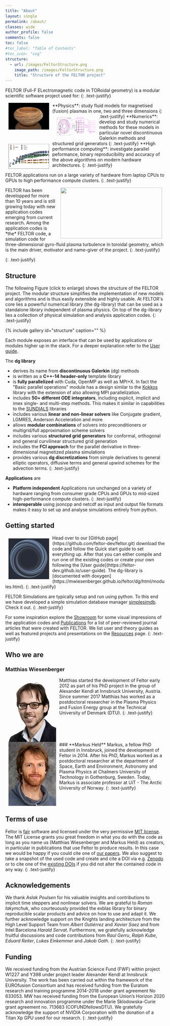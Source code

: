 ```yaml
---
title: "About"
layout: single
permalink: /about/
classes: wide
author_profile: false
comments: false
toc: false
#toc_label: "Table of Contents"
#toc_icon: "cog"
structure:
  - url: /images/FeltorStructure.png
    image_path: /images/FeltorStructure.png
    title: "Structure of the FELTOR project"
---
```



FELTOR (Full-F ELectromagnetic code in TORoidal geometry) is a modular scientific software project used for:
{: .text-justify}

 <img src="/images/raytracing_mag.jpg" width="128" align="left" hspace = 10 />
  **Physics**: study fluid models for magnetised (fusion) plasmas in one, two and three dimensions
{: .text-justify}

 <img src="/images/elliptic.png" width="128" align="left" hspace = 10 vspace=10/>
 **Numerics**: develop and study numerical methods for these models in particular novel discontinuous Galerkin methods and structured grid generators
{: .text-justify}

 <img src="/images/performance.png" width="128" align="left" hspace = 10 vspace=10 />
 **High performance computing**: investigate parallel peformance, binary reproducibility and accuracy of the above algorithms on modern hardware architectures.
{: .text-justify}

FELTOR applications run on a large variety of hardware from laptop CPUs to GPUs to high performance compute clusters.
{: .text-justify}


<img src="/videos/electrons.gif" width="320" height="160" align="right" hspace = 10 />
FELTOR has been developped for more than 10 years and is still growing today with new application codes emerging from current research.
Among the application codes is *the* FELTOR code, a simulation code for three-dimensional gyro-fluid plasma turbulence in toroidal geometry, which is the main driver, motivator and name-giver of the project.
{: .text-justify}



{: .text-justify}

## Structure
The following Figure (click to enlarge) shows the structure of the FELTOR project.
The modular structure simplifies the implementation of new models and algorithms and is thus easily extensible and highly usable.
At FELTOR's core lies a powerful numerical library (the dg-library) that can be used as a standalone library independent of plasma physics.
On top of the dg-library lies a collection of physical simulation and analysis application codes.
{: .text-justify}

{% include gallery id="structure" caption="" %}

Each module exposes an interface that can be used by applications or modules higher up in the stack.
For a deeper explanation refer to the [User guide](https://feltor-dev.github.io/user-guide).

The **dg library**
 - derives its name from **discontinuous Galerkin** (dg) methods
 - is written as a **C++-14 header-only** template library
 - is **fully parallelized** with Cuda, OpenMP as well as MPI+X. In fact
 the "Basic parallel operations" module has a design
   similar to the [Kokkos](https://github.com/kokkos/kokkos) library with the extension of also allowing MPI parallelization.
 - includes **50+ different ODE integrators**, including explicit, implicit and imex single- and multi-step methods.
  This makes it similar in capabilities to the [SUNDIALS](https://sundials.readthedocs.io/en/latest/) libraries
 - includes various **linear and non-linear solvers** like Conjugate gradient, LGMRES, Anderson Acceleration and more
 - allows **modular combinations** of solvers into preconditioners or multigrid/full approximation scheme solvers
 - includes various **structured grid generators** for conformal, orthogonal and general curvilinear structured grid generation
 - includes the **FCI approach**
 for the parallel derivative in three-dimensional magnetized plasma simulations
 - provides various **dg discretizations** from simple derivatives to general elliptic operators, diffusive terms and general upwind schemes for the advection terms.
 {: .text-justify}

**Applications** are
 - **Platform independent** Applications run unchanged on a
variety of hardware ranging from consumer grade CPUs and GPUs
to mid-sized high-performance compute clusters.
{: .text-justify}
 - **interoperable** using jsoncpp and netcdf as input and output file formats
 makes it easy to set up and analyse simulations entirely from python.


## Getting started
 <img src="/images/logo_small.jpg" width="128" align="left" hspace = 10 vspace=10 />
Head over to our [GitHub page](https://github.com/feltor-dev/feltor.git)
download the code and follow the Quick start guide to set everything up.
After that you can either compile and run one of the existing codes or create
your own following the [User guide](https://feltor-dev.github.io/user-guide).
The dg-library is [documented with doxygen](https://mwiesenberger.github.io/feltor/dg/html/modules.html).
{: .text-justify}

FELTOR Simulations are typically setup and run using python. To this end we have
developed a simple simulation database manager
 [simplesimdb](https://github.com/mwiesenberger/simplesimdb). Check it out.
{: .text-justify}

For some inspiration explore the [Showroom](/showroom/) for some visual impressions of the application codes
and [Publications](/publications/) for a list of peer-reviewed journal articles
that were created with FELTOR. We list user and theory guides as well as
featured projects and presentations on the [Resources](/resources/) page.
{: .text-justify}

## Who we are

### **Matthias Wiesenberger**
<img src="/images/matthias.jpg" alt="Matthias Wiesenberger" width="150" align="left" hspace="10" />
Matthias started the development of Feltor early 2012
as part of his PhD project in the group of Alexander Kendl at
Innsbruck University, Austria.
Since summer 2017 Matthias has worked as a postdoctoral researcher in the Plasma Physics and
Fusion Energy group at the Technical University of Denmark (DTU).
{: .text-justify}
<br clear="all" />
### **Markus Held**
<img src="/images/markus.jpg" alt="Markus Held" width="150" align="left" hspace="10"/>
Markus, a fellow PhD student in Innsbruck, joined
the development of Feltor in 2014. After his PhD, Markus worked as a postdoctoral researcher at the
department of Space, Earth and Environment, Astronomy and Plasma Physics at
Chalmers University of Technology in Gothenburg, Sweden.
Today, Markus is associate professor at UiT - The Arctic University of Norway.
{: .text-justify}
<br clear="all" />

## Terms of use
Feltor is [fair](https://www.force11.org/fairprinciples) software and
licensed under the very permissive [MIT license](https://en.wikipedia.org/wiki/MIT_License). The MIT
License grants you great freedom in what you do with the code as long as
you name us (Matthias Wiesenberger and Markus Held) as creators, in
particular in publications that use Feltor to produce results. In this
case we would be happy if you could
cite one of [our papers](publications.md).
We also suggest to take a snapshot of the used code and create and cite
a DOI via e.g. [Zenodo](http://www.zenodo.org) or to cite one of the
[existing DOIs](https://doi.org/10.5281/zenodo.596442)
 if you did not alter the contained code in any way.
{: .text-justify}

## Acknowledgements
We thank *Aslak Poulsen* for his valuable insights and contributions to implicit time steppers and nonlinear solvers.
We are grateful to
*Roman Iakymchuk*,
who courteuously provided the exblas library for binary reproducible scalar products and advice
on how to use and adapt it.
We further acknowledge support on the Knights landing architecture from
the High Level Support Team from
*Albert Gutiérrez* and
*Xavier Saez*
and from Intel Barcelona
*Harald Servat*.
Furthermore, we gratefully acknowledge fruitful discussions and code contributions from
*Raul Gerru*,
*Ralph Kube*,
*Eduard Reiter*,
*Lukas Einkemmer* and
*Jakob Gath*.
{: .text-justify}


## Funding

We received funding from the Austrian Science Fund (FWF) within
project W1227 and Y398 under project leader Alexander Kendl at
Innsbruck University.  The work has been carried out within
the framework of the EUROfusion Consortium and has received funding
from the Euratom research and training programme 2014-2018 under
grant agreement No 633053.
MW has received funding from the European Union’s Horizon 2020
research and innovation programme under the Marie
Sklodowska-Curie grant agreement no. 713683 (COFUNDfellowsDTU).
We gratefully acknowledge the support of NVIDIA Corporation
with the donation of a Titan Xp GPU used for our research.
{: .text-justify}
